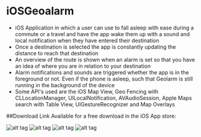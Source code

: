 # iOSGeoalarm

* iOS Application in which a user can use to fall asleep with ease during a commute or a travel and have the app wake them up with a sound and local notification when they have entered their destination
* Once a destination is selected the app is constantly updating the distance to reach that destination
* An overview of the route is shown when an alarm is set so that you have an idea of where you are in relation to your destination
* Alarm notifications and sounds are triggered whether the app is in the foreground or not. Even if the phone is asleep, such that Geolarm is still running in the background of the device
* Some API's used are the iOS Map View, Geo Fencing with CLLocationManager, UILocalNotification, AVAudioSession, Apple Maps search with Table View, UIGestureRecognizer and Map Overlays

##Download Link
Available for a free download in the iOS App store: 

![alt tag](https://cloud.githubusercontent.com/assets/14320184/17253441/d04fb0b4-557e-11e6-9fce-594d609700cc.png)
![alt tag](https://cloud.githubusercontent.com/assets/14320184/17253442/d05d8ce8-557e-11e6-92ee-78047fc1c8fc.png)
![alt tag](https://cloud.githubusercontent.com/assets/14320184/17253443/d05f80fc-557e-11e6-94ab-bc32a98553c5.png)
![alt tag](https://cloud.githubusercontent.com/assets/14320184/17253444/d060cd40-557e-11e6-8823-cf50ed1d6ed7.png)

